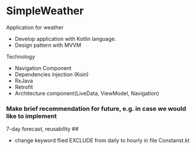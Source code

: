 # SimpleWeather
Application for weather
- Develop application with Kotlin language.
- Design pattern with MVVM

Technology
- Navigation Component
- Dependencies injection (Koin)
- RxJava
- Retrofit
- Architecture component(LiveData, ViewModel, Navigation)

### Make brief recommendation for future, e.g. in case we would like to implement
7-day forecast, reusability ##
 - change keyword flied EXCLUDE from daily to hourly in file Constanst.kt


